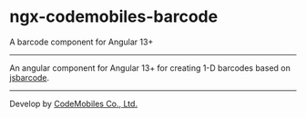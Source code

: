# ngx-codemobiles-barcode

A barcode component for Angular 13+

---

An angular component for Angular 13+ for creating 1-D barcodes based on [jsbarcode](https://www.npmjs.com/package/jsbarcode).

---

Develop by [CodeMobiles Co., Ltd.](https://codemobiles.co.th/online/dvd_main.php)
